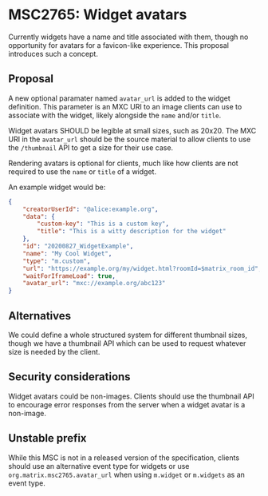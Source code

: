# MSC2765: Widget avatars

Currently widgets have a name and title associated with them, though no opportunity for avatars
for a favicon-like experience. This proposal introduces such a concept.

## Proposal

A new optional paramater named `avatar_url` is added to the widget definition. This parameter is
an MXC URI to an image clients can use to associate with the widget, likely alongside the `name`
and/or `title`.

Widget avatars SHOULD be legible at small sizes, such as 20x20. The MXC URI in the `avatar_url`
should be the source material to allow clients to use the `/thumbnail` API to get a size for their
use case.

Rendering avatars is optional for clients, much like how clients are not required to use the `name`
or `title` of a widget.

An example widget would be:

```json
{
    "creatorUserId": "@alice:example.org",
    "data": {
        "custom-key": "This is a custom key",
        "title": "This is a witty description for the widget"
    },
    "id": "20200827_WidgetExample",
    "name": "My Cool Widget",
    "type": "m.custom",
    "url": "https://example.org/my/widget.html?roomId=$matrix_room_id",
    "waitForIframeLoad": true,
    "avatar_url": "mxc://example.org/abc123"
}
```

## Alternatives

We could define a whole structured system for different thumbnail sizes, though we have a thumbnail
API which can be used to request whatever size is needed by the client.

## Security considerations

Widget avatars could be non-images. Clients should use the thumbnail API to encourage error responses
from the server when a widget avatar is a non-image.

## Unstable prefix

While this MSC is not in a released version of the specification, clients should use an alternative
event type for widgets or use `org.matrix.msc2765.avatar_url` when using `m.widget` or `m.widgets`
as an event type.
